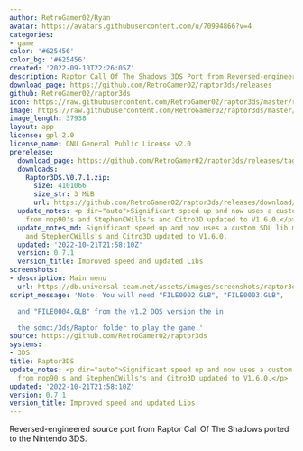 ```yaml
---
author: RetroGamer02/Ryan
avatar: https://avatars.githubusercontent.com/u/70994866?v=4
categories:
- game
color: '#625456'
color_bg: '#625456'
created: '2022-09-10T22:26:05Z'
description: Raptor Call Of The Shadows 3DS Port from Reversed-engineered source code
download_page: https://github.com/RetroGamer02/raptor3ds/releases
github: RetroGamer02/raptor3ds
icon: https://raw.githubusercontent.com/RetroGamer02/raptor3ds/master/rapicon.png
image: https://raw.githubusercontent.com/RetroGamer02/raptor3ds/master/RapBanner.png
image_length: 37938
layout: app
license: gpl-2.0
license_name: GNU General Public License v2.0
prerelease:
  download_page: https://github.com/RetroGamer02/raptor3ds/releases/tag/0.7.1
  downloads:
    Raptor3DS.V0.7.1.zip:
      size: 4101066
      size_str: 3 MiB
      url: https://github.com/RetroGamer02/raptor3ds/releases/download/0.7.1/Raptor3DS.V0.7.1.zip
  update_notes: <p dir="auto">Significant speed up and now uses a custom SDL lib mixed
    from nop90's and StephenCWills's and Citro3D updated to V1.6.0.</p>
  update_notes_md: Significant speed up and now uses a custom SDL lib mixed from nop90's
    and StephenCWills's and Citro3D updated to V1.6.0.
  updated: '2022-10-21T21:58:10Z'
  version: 0.7.1
  version_title: Improved speed and updated Libs
screenshots:
- description: Main menu
  url: https://db.universal-team.net/assets/images/screenshots/raptor3ds/main-menu.png
script_message: 'Note: You will need "FILE0002.GLB", "FILE0003.GLB",

  and "FILE0004.GLB" from the v1.2 DOS version the in

  the sdmc:/3ds/Raptor folder to play the game.'
source: https://github.com/RetroGamer02/raptor3ds
systems:
- 3DS
title: Raptor3DS
update_notes: <p dir="auto">Significant speed up and now uses a custom SDL lib mixed
  from nop90's and StephenCWills's and Citro3D updated to V1.6.0.</p>
updated: '2022-10-21T21:58:10Z'
version: 0.7.1
version_title: Improved speed and updated Libs
---
```

Reversed-engineered source port from Raptor Call Of The Shadows ported to the Nintendo 3DS.